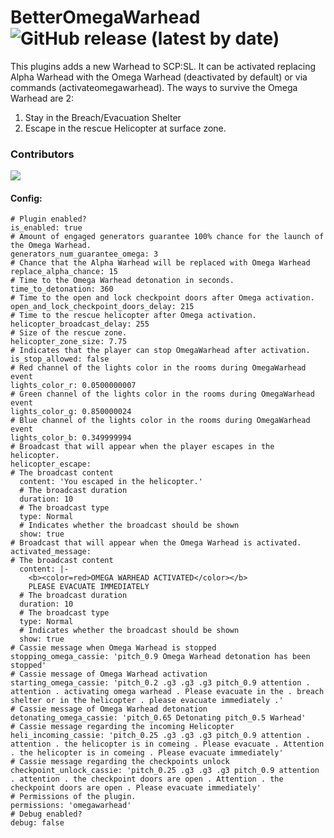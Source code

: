 # BetterOmegaWarhead ![GitHub release (latest by date)](https://img.shields.io/github/downloads/iomatix/-SCPSL-BetterOmegaWarhead/6.5.0/total?style=for-the-badge)



This plugins adds a new Warhead to SCP:SL. It can be activated replacing Alpha Warhead with the Omega Warhead (deactivated by default) or via commands (activateomegawarhead). The ways to survive the Omega Warhead are 2:
1. Stay in the Breach/Evacuation Shelter
2. Escape in the rescue Helicopter at surface zone.


### Contributors

<a href="https://github.com/iomatix/-SCPSL-BetterOmegaWarhead/graphs/contributors">
  <img src="https://contrib.rocks/image?repo=iomatix/-SCPSL-BetterOmegaWarhead" />
</a>

#### Config:
```
# Plugin enabled?
is_enabled: true
# Amount of engaged generators guarantee 100% chance for the launch of the Omega Warhead.
generators_num_guarantee_omega: 3
# Chance that the Alpha Warhead will be replaced with Omega Warhead
replace_alpha_chance: 15
# Time to the Omega Warhead detonation in seconds.
time_to_detonation: 360
# Time to the open and lock checkpoint doors after Omega activation.
open_and_lock_checkpoint_doors_delay: 215
# Time to the rescue helicopter after Omega activation.
helicopter_broadcast_delay: 255
# Size of the rescue zone.
helicopter_zone_size: 7.75
# Indicates that the player can stop OmegaWarhead after activation.
is_stop_allowed: false
# Red channel of the lights color in the rooms during OmegaWarhead event
lights_color_r: 0.0500000007
# Green channel of the lights color in the rooms during OmegaWarhead event
lights_color_g: 0.850000024
# Blue channel of the lights color in the rooms during OmegaWarhead event
lights_color_b: 0.349999994
# Broadcast that will appear when the player escapes in the helicopter.
helicopter_escape:
# The broadcast content
  content: 'You escaped in the helicopter.'
  # The broadcast duration
  duration: 10
  # The broadcast type
  type: Normal
  # Indicates whether the broadcast should be shown
  show: true
# Broadcast that will appear when the Omega Warhead is activated.
activated_message:
# The broadcast content
  content: |-
    <b><color=red>OMEGA WARHEAD ACTIVATED</color></b>
    PLEASE EVACUATE IMMEDIATELY
  # The broadcast duration
  duration: 10
  # The broadcast type
  type: Normal
  # Indicates whether the broadcast should be shown
  show: true
# Cassie message when Omega Warhead is stopped
stopping_omega_cassie: 'pitch_0.9 Omega Warhead detonation has been stopped'
# Cassie message of Omega Warhead activation
starting_omega_cassie: 'pitch_0.2 .g3 .g3 .g3 pitch_0.9 attention . attention . activating omega warhead . Please evacuate in the . breach shelter or in the helicopter . please evacuate immediately .'
# Cassie message of Omega Warhead detonation
detonating_omega_cassie: 'pitch_0.65 Detonating pitch_0.5 Warhead'
# Cassie message regarding the incoming Helicopter
heli_incoming_cassie: 'pitch_0.25 .g3 .g3 .g3 pitch_0.9 attention . attention . the helicopter is in comeing . Please evacuate . Attention . the helicopter is in comeing . Please evacuate immediately'
# Cassie message regarding the checkpoints unlock
checkpoint_unlock_cassie: 'pitch_0.25 .g3 .g3 .g3 pitch_0.9 attention . attention . the checkpoint doors are open . Attention . the checkpoint doors are open . Please evacuate immediately'
# Permissions of the plugin.
permissions: 'omegawarhead'
# Debug enabled?
debug: false

```
